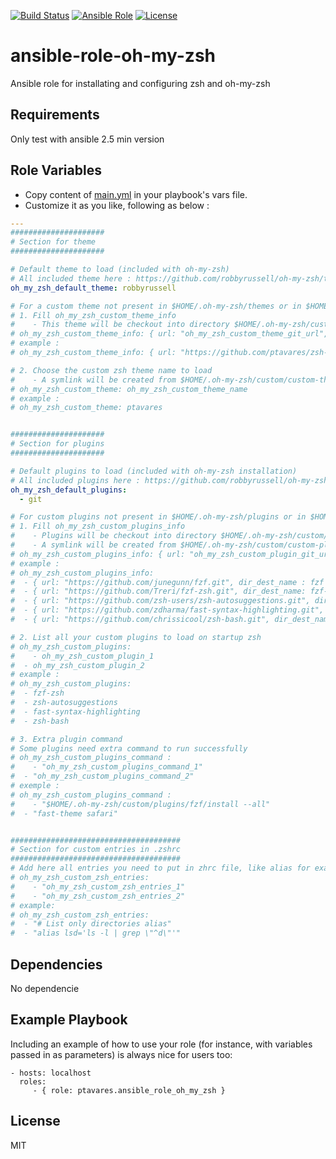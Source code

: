 [![Build Status](https://img.shields.io/travis/ptavares/ansible-role-oh-my-zsh/master.svg?style=flat-square)](https://travis-ci.org/ptavares/ansible-role-oh-my-zsh)
[![Ansible Role](https://img.shields.io/ansible/role/27782.svg)](https://galaxy.ansible.com/ptavares/ansible-role-oh-my-zsh)
[![License](https://img.shields.io/badge/license-MIT-brightgreen.svg?style=flat-square)](LICENSE.txt)

ansible-role-oh-my-zsh
=========

Ansible role for installating and configuring zsh and oh-my-zsh

Requirements
------------

Only test with ansible 2.5 min version

Role Variables
--------------
- Copy content of [main.yml](https://github.com/ptavares/ansible-role-oh-my-zsh/blob/master/defaults/main.yml) in your playbook's vars file.
- Customize it as you like, following as below : 
```yaml
---
#####################
# Section for theme
#####################

# Default theme to load (included with oh-my-zsh)
# All included theme here : https://github.com/robbyrussell/oh-my-zsh/tree/master/themes
oh_my_zsh_default_theme: robbyrussell

# For a custom theme not present in $HOME/.oh-my-zsh/themes or in $HOME/.oh-my-zsh/custom/themes/ :
# 1. Fill oh_my_zsh_custom_theme_info
#    - This theme will be checkout into directory $HOME/.oh-my-zsh/custom/custom-themes/
# oh_my_zsh_custom_theme_info: { url: "oh_my_zsh_custom_theme_git_url", dir_dest_name: "oh_my_zsh_custom_git_dir_name" }
# example :
# oh_my_zsh_custom_theme_info: { url: "https://github.com/ptavares/zsh-themes.git", dir_dest_name: zsh-themes }

# 2. Choose the custom zsh theme name to load
#    - A symlink will be created from $HOME/.oh-my-zsh/custom/custom-themes/oh_my_zsh_custom_theme_git_dir_name/oh_my_zsh_custom_theme_name to $HOME/.oh-my-zsh/custom/themes/
# oh_my_zsh_custom_theme: oh_my_zsh_custom_theme_name
# example :
# oh_my_zsh_custom_theme: ptavares


#####################
# Section for plugins
#####################

# Default plugins to load (included with oh-my-zsh installation)
# All included plugins here : https://github.com/robbyrussell/oh-my-zsh/tree/master/plugins
oh_my_zsh_default_plugins:
  - git

# For custom plugins not present in $HOME/.oh-my-zsh/plugins or in $HOME/.oh-my-zsh/custom/plugins/ :
# 1. Fill oh_my_zsh_custom_plugins_info
#    - Plugins will be checkout into directory $HOME/.oh-my-zsh/custom/custom-plugins/
#    - A symlink will be created from $HOME/.oh-my-zsh/custom/custom-plugins/oh_my_zsh_custom_plugin_dir_name to $HOME/.oh-my-zsh/custom/plugins/
# oh_my_zsh_custom_plugins_info: { url: "oh_my_zsh_custom_plugin_git_url", dir_dest_name: "oh_my_zsh_custom_plugin_git_dir_name" }
# example :
# oh_my_zsh_custom_plugins_info:
#  - { url: "https://github.com/junegunn/fzf.git", dir_dest_name : fzf }
#  - { url: "https://github.com/Treri/fzf-zsh.git", dir_dest_name: fzf-zsh }
#  - { url: "https://github.com/zsh-users/zsh-autosuggestions.git", dir_dest_name: zsh-autosuggestions }
#  - { url: "https://github.com/zdharma/fast-syntax-highlighting.git", dir_dest_name: fast-syntax-highlighting }
#  - { url: "https://github.com/chrissicool/zsh-bash.git", dir_dest_name: zsh-bash }

# 2. List all your custom plugins to load on startup zsh
# oh_my_zsh_custom_plugins:
#	 - oh_my_zsh_custom_plugin_1
#  - oh_my_zsh_custom_plugin_2
# example :
# oh_my_zsh_custom_plugins:
#  - fzf-zsh
#  - zsh-autosuggestions
#  - fast-syntax-highlighting
#  - zsh-bash

# 3. Extra plugin command
# Some plugins need extra command to run successfully
# oh_my_zsh_custom_plugins_command :
#	 - "oh_my_zsh_custom_plugins_command_1"
#  - "oh_my_zsh_custom_plugins_command_2"
# exemple :
# oh_my_zsh_custom_plugins_command :
#	 - "$HOME/.oh-my-zsh/custom/plugins/fzf/install --all"
#  - "fast-theme safari"


######################################
# Section for custom entries in .zshrc
######################################
# Add here all entries you need to put in zhrc file, like alias for example
# oh_my_zsh_custom_zsh_entries:
#	 - "oh_my_zsh_custom_zsh_entries_1"
#	 - "oh_my_zsh_custom_zsh_entries_2"
# example:
# oh_my_zsh_custom_zsh_entries:
#  - "# List only directories alias"
#  - "alias lsd='ls -l | grep \"^d\"'"
```

Dependencies
------------

No dependencie

Example Playbook
----------------

Including an example of how to use your role (for instance, with variables passed in as parameters) is always nice for users too:

    - hosts: localhost
      roles:
         - { role: ptavares.ansible_role_oh_my_zsh }

License
-------

MIT
